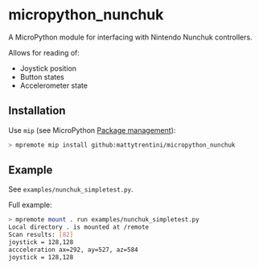 # micropython_nunchuk

A MicroPython module for interfacing with Nintendo Nunchuk controllers.

Allows for reading of:

- Joystick position
- Button states
- Accelerometer state

## Installation

Use `mip` (see MicroPython [Package management](https://docs.micropython.org/en/latest/reference/packages.html)):

```bash
> mpremote mip install github:mattytrentini/micropython_nunchuk
```

## Example

See `examples/nunchuk_simpletest.py`. 

Full example:

```bash
> mpremote mount . run examples/nunchuk_simpletest.py
Local directory . is mounted at /remote
Scan results: [82]
joystick = 128,128
accceleration ax=292, ay=527, az=584
joystick = 128,128
```
